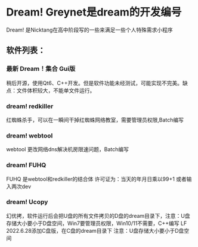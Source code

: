# Dream! Greynet是dream的开发编号
Dream! 是Nicktang在高中阶段写的一些来满足一些个人特殊需求小程序
## 软件列表：

### 最新 Dream！集合 Gui版
稍后开源，使用Qt6、C++开发。但是软件功能未经测试，可能实现不完美。缺点：文件体积较大，不能单文件运行。

### dream! redkiller
红蜘蛛杀手，可以在一瞬间干掉红蜘蛛网络教室，需要管理员权限,Batch编写
### dream! webtool
webtool 更改网络dns解决机房限速问题，Batch编写
### dream! FUHQ
FUHQ 是webtool和redkiller的结合体 许可证为：当天的年月日乘以99+1 或者输入两次dev

### dream! Ucopy
幻优拷，软件运行后会把U盘的所有文件拷贝的D盘的dream目录下，注意：U盘存储大小要小于D盘空间，Win7要管理员权限，Win10/11不需要，C++编写
LF 2022.6.28添加C盘版，在C盘的dream目录下 注意：U盘存储大小要小于D盘空间


